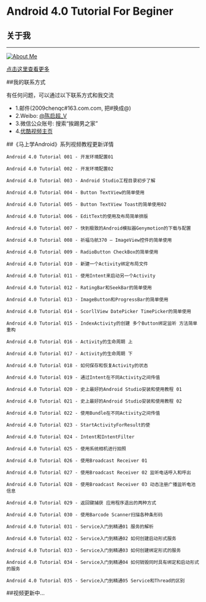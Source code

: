 Android 4.0 Tutorial For Beginer
=====================
## 关于我
----

[![About Me](http://qichaochen.github.io/images/aboutme.jpg)](http://qichaochen.github.io/#second)

[点击这里查看更多](http://qichaochen.github.io/#second)

##我的联系方式

有任何问题，可以通过以下联系方式和我交流

* 1.邮件(2009chenqc#163.com.com, 把#换成@)
* 2.Weibo: [@陈启超_V](http://weibo.com/2491729875)
* 3.微信公众账号: 搜索“挨踢男之家”
* 4.[优酷视频主页](http://www.youku.com/)


##《马上学Android》系列视频教程更新详情

    Android 4.0 Tutorial 001 - 开发环境配置01

    Android 4.0 Tutorial 002 - 开发环境配置02

    Android 4.0 Tutorial 003 - Android Studio工程目录初步了解

    Android 4.0 Tutorial 004 - Button TextView的简单使用

    Android 4.0 Tutorial 005 - Button TextView Toast的简单使用02

    Android 4.0 Tutorial 006 - EditText的使用及布局简单排版

    Android 4.0 Tutorial 007 - 快到极致的Android模拟器Genymotion的下载与配置

    Android 4.0 Tutorial 008 - 祈福马航370 — ImageView控件的简单使用

    Android 4.0 Tutorial 009 - RadioButton CheckBox的简单使用

    Android 4.0 Tutorial 010 - 新建一个Activity绑定布局文件

    Android 4.0 Tutorial 011 - 使用Intent来启动另一个Activity

	Android 4.0 Tutorial 012 - RatingBar和SeekBar的简单使用

	Android 4.0 Tutorial 013 - ImageButton和ProgressBar的简单使用

	Android 4.0 Tutorial 014 - ScorllView DatePicker TimePicker的简单使用

	Android 4.0 Tutorial 015 - IndexActivity的创建 多个Button绑定监听 方法简单重构

	Android 4.0 Tutorial 016 - Activity的生命周期 上

	Android 4.0 Tutorial 017 - Activity的生命周期 下

	Android 4.0 Tutorial 018 - 如何保存和恢复Activity的状态

	Android 4.0 Tutorial 019 - 通过Intent在不同Activity之间传值

    Android 4.0 Tutorial 020 - 史上最好的Android Studio安装和使用教程 01

	Android 4.0 Tutorial 021 - 史上最好的Android Studio安装和使用教程 02

	Android 4.0 Tutorial 022 - 使用Bundle在不同Activity之间传值

	Android 4.0 Tutorial 023 - StartActivityForResult的使

	Android 4.0 Tutorial 024 - Intent和IntentFilter

	Android 4.0 Tutorial 025 - 使用系统相机进行拍照

	Android 4.0 Tutorial 026 - 使用Broadcast Receiver 01

	Android 4.0 Tutorial 027 - 使用Broadcast Receiver 02 监听电话呼入和呼出

	Android 4.0 Tutorial 028 - 使用Broadcast Receiver 03 动态注册广播监听电池信息

	Android 4.0 Tutorial 029 - 返回键捕获 应用程序退出的两种方式

	Android 4.0 Tutorial 030 - 使用Barcode Scanner扫描各种条形码

	Android 4.0 Tutorial 031 - Service入门到精通01 服务的解析

	Android 4.0 Tutorial 032 - Service入门到精通02 如何创建启动形式服务

	Android 4.0 Tutorial 033 - Service入门到精通03 如何创建绑定形式的服务

	Android 4.0 Tutorial 034 - Service入门到精通04 如何销毁同时具有绑定和启动形式的服务

	Android 4.0 Tutorial 035 - Service入门到精通05 Service和Thread的区别

##视频更新中...

